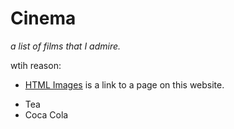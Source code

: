 
<html>
<h1>Cinema</h1>
<body>

<i>a list of films that I admire.</i>


<p>wtih reason:</p>
<ul>  
<li><p><a href="html_images.asp">HTML Images</a> is a link to a page on this website.</p></li>
  <li>Tea</li>
  <li>Coca Cola</li>
</ul>


</body>
</html>
